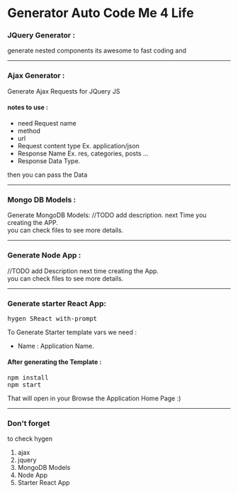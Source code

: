 # Generator Auto Code Me 4 Life

### JQuery Generator : 
generate nested components its awesome to fast coding and

---

### Ajax Generator : 
Generate Ajax Requests for JQuery JS 
#### notes to use : 
- need Request name 
- method 
- url
- Request content type Ex. application/json
- Response Name Ex. res, categories, posts ... 
- Response Data Type.

then you can pass the Data 

---

### Mongo DB Models : 
Generate MongoDB Models: 
//TODO add description. next Time you creating the APP. <br>
you can check files to see more details. 

---

### Generate Node App : 
//TODO add Description next time creating the App. <br>
you can check files to see more details. 

---

### Generate starter React App: 
<pre>
hygen SReact with-prompt
</pre>
To Generate Starter template 
vars we need : 
- Name : Application Name.
#### After generating the Template : 
<pre>
npm install
npm start 
</pre>
That will open in your Browse the Application Home Page :) 


---

### **Don't forget** 
to check hygen 
1. ajax
2. jquery
3. MongoDB Models
4. Node App
5. Starter React App
